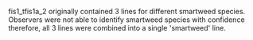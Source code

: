 fis1_tfis1a_2 originally contained 3 lines for different smartweed species. Observers were not able to identify smartweed species with confidence therefore, all 3 lines were combined into a single 'smartweed' line. 